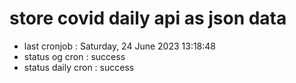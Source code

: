 # store covid daily api as json data

- last cronjob : Saturday, 24 June 2023 13:18:48
- status og cron : success
- status daily cron : success
      
      